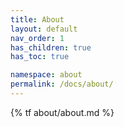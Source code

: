 ```yaml
---
title: About
layout: default
nav_order: 1
has_children: true
has_toc: true

namespace: about
permalink: /docs/about/
---
```

{% tf about/about.md %}